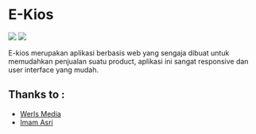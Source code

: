 # E-Kios

![](https://img.shields.io/badge/license-MIT-blue.svg)
![](https://img.shields.io/badge/status-stable-green.svg)

E-kios merupakan aplikasi berbasis web yang sengaja dibuat untuk memudahkan penjualan suatu product, aplikasi ini sangat responsive dan user interface yang mudah.

## Thanks to :
- [Werls Media](https://www.instagram.com/werls.id/)
- [Imam Asri](https://www.instagram.com/imam_a5ri/)
